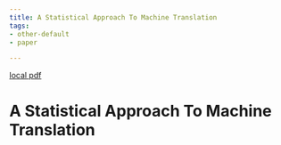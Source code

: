 ```yaml
---
title: A Statistical Approach To Machine Translation
tags:
- other-default
- paper

---
```


[local pdf](../../../pdfs/a-statistical-approach-to-machine-translation.pdf)

# A Statistical Approach To Machine Translation
